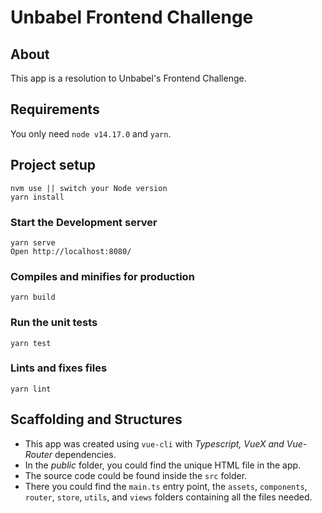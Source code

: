 # Unbabel Frontend Challenge

## About
This app is a resolution to Unbabel's Frontend Challenge.

## Requirements
You only need `node v14.17.0` and `yarn`.

## Project setup
```
nvm use || switch your Node version
yarn install
```

### Start the Development server
```
yarn serve
Open http://localhost:8080/
```

### Compiles and minifies for production
```
yarn build
```

### Run the unit tests
```
yarn test
```

### Lints and fixes files
```
yarn lint
```

## Scaffolding and Structures
- This app was created using `vue-cli` with *Typescript, VueX and Vue-Router* dependencies.
- In the *public* folder, you could find the unique HTML file in the app.
- The source code could be found inside the `src` folder.
- There you could find the `main.ts` entry point, the `assets`, `components`, `router`, `store`, `utils`, and `views` folders containing all the files needed.
